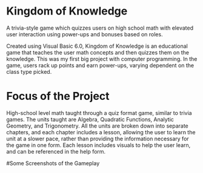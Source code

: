 # Kingdom of Knowledge
A trivia-style game which quizzes users on high school math with elevated user interaction using power-ups and bonuses based on roles. 

Created using Visual Basic 6.0, Kingdom of Knowledge is an educational game that teaches the user math concepts and then quizzes them on the knowledge. This was my first big project with computer programming. In the game, users rack up points and earn power-ups, varying dependent on the class type picked.

# Focus of the Project
High-school level math taught through a quiz format game, similar to trivia games. The units taught are Algebra, Quadratic Functions, Analytic Geometry, and Trigonometry. All the units are broken down into separate chapters, and each chapter includes a lesson, allowing the user to learn the unit at a slower pace, rather than providing the information necessary for the game in one form. Each lesson includes visuals to help the user learn, and can be referenced in the help form. 

#Some Screenshots of the Gameplay
